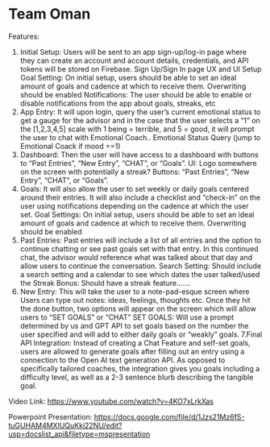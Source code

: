 # Team Oman

Features:
1. Initial Setup: Users will be sent to an app sign-up/log-in page where they can create an account and account details, credentials, and API tokens will be stored on Firebase.
Sign Up/Sign In page
UX and UI Setup
Goal Setting: On initial setup, users should be able to set an ideal amount of goals and cadence at which to receive them. Overwriting should be enabled
Notifications: The user should be able to enable or disable notifications from the app about goals, streaks, etc
2.  App Entry: It will upon login, query the user’s current emotional status to get a gauge for the advisor and in the case that the user selects a “1” on the [1,2,3,4,5] scale with 1 being = terrible, and 5 = good, it will prompt the user to chat with Emotional  Coach..
Emotional Status Query (jump to Emotional Coack if mood ==1)
3. Dashboard: Then the user will have access to a dashboard with buttons to “Past Entries”, “New Entry”, “CHAT”, or “Goals”.
UI: Logo somewhere on the screen with potentially a streak?
Buttons: “Past Entries”, “New Entry”, “CHAT”, or “Goals”.
4. Goals: It will also allow the user to set weekly or daily goals centered around their entries. It will also include a checklist and “check-in” on the user using notifications depending on the cadence at which the user set.
Goal Settings: On initial setup, users should be able to set an ideal amount of goals and cadence at which to receive them. Overwriting should be enabled
5. Past Entries: Past entries will include a list of all entries and the option to continue chatting or see past goals set with that entry. In this continued chat, the advisor would reference what was talked about that day and allow users to continue the conversation.
Search Setting: Should include a search setting and a calendar to see which dates the user talked/used the
Streak Bonus: Should have a streak feature…….
6. New Entry: This will take the user to a note-pad-esque screen where Users can type out notes: ideas, feelings, thoughts etc. Once they hit the done button, two options will appear on the screen which will allow users to “SET GOALS” or “CHAT”
SET GOALS: Will use a prompt determined by us and GPT API to set goals based on the number the user specified and will add to either daily goals or “weakly” goals.
7.Final API Integration: Instead of creating a Chat Feature and self-set goals, users are allowed to generate goals after filling out an entry using a connection to the Open AI text generation API. As opposed to specifically tailored coaches, the integration gives you goals including a difficulty level, as well as a 2-3 sentence blurb describing the tangible goal.

Video Link: https://www.youtube.com/watch?v=4KO7xLrkXas

Powerpoint Presentation: https://docs.google.com/file/d/1Jzs21Mz6fS-tuGUHAM4MXIUQuKki22NU/edit?usp=docslist_api&filetype=mspresentation 
